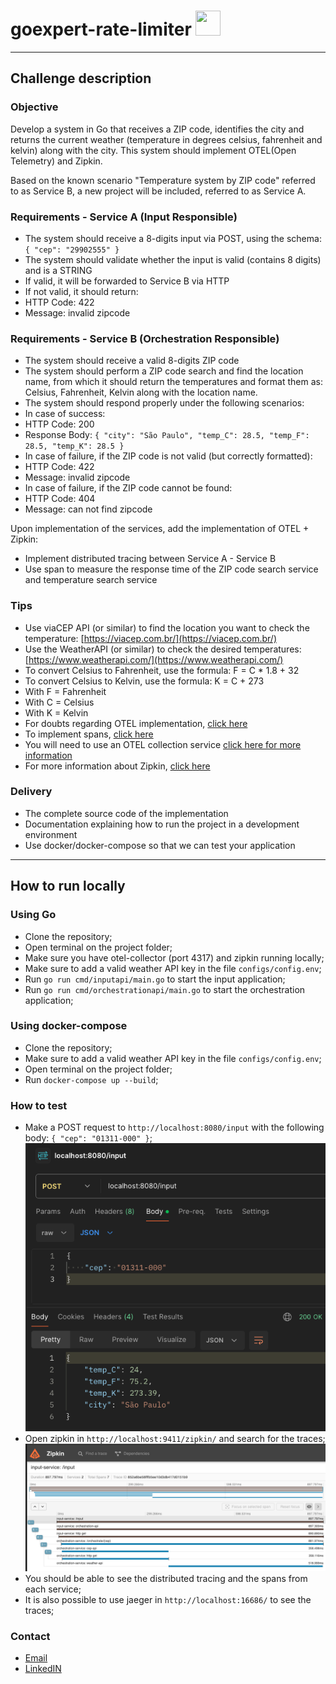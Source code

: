 # goexpert-rate-limiter <img src="https://www.svgrepo.com/show/353830/gopher.svg" width="40" height="40">

------
## Challenge description
### Objective
Develop a system in Go that receives a ZIP code, identifies the city and returns the current weather (temperature in degrees celsius, fahrenheit and kelvin) along with the city. This system should implement OTEL(Open Telemetry) and Zipkin.

Based on the known scenario "Temperature system by ZIP code" referred to as Service B, a new project will be included, referred to as Service A.

### Requirements - Service A (Input Responsible)
- The system should receive a 8-digits input via POST, using the schema: `{ "cep": "29902555" }`
- The system should validate whether the input is valid (contains 8 digits) and is a STRING
- If valid, it will be forwarded to Service B via HTTP
- If not valid, it should return:
- HTTP Code: 422
- Message: invalid zipcode

### Requirements - Service B (Orchestration Responsible)
- The system should receive a valid 8-digits ZIP code
- The system should perform a ZIP code search and find the location name, from which it should return the temperatures and format them as: Celsius, Fahrenheit, Kelvin along with the location name.
- The system should respond properly under the following scenarios:
- In case of success:
- HTTP Code: 200
- Response Body: `{ "city": "São Paulo", "temp_C": 28.5, "temp_F": 28.5, "temp_K": 28.5 }`
- In case of failure, if the ZIP code is not valid (but correctly formatted):
- HTTP Code: 422
- Message: invalid zipcode
- In case of failure, if the ZIP code cannot be found:
- HTTP Code: 404
- Message: can not find zipcode

Upon implementation of the services, add the implementation of OTEL + Zipkin:
- Implement distributed tracing between Service A - Service B
- Use span to measure the response time of the ZIP code search service and temperature search service

### Tips
- Use viaCEP API (or similar) to find the location you want to check the temperature: [https://viacep.com.br/](https://viacep.com.br/)
- Use the WeatherAPI (or similar) to check the desired temperatures: [https://www.weatherapi.com/](https://www.weatherapi.com/)
- To convert Celsius to Fahrenheit, use the formula: F = C * 1.8 + 32
- To convert Celsius to Kelvin, use the formula: K = C + 273
- With F = Fahrenheit
- With C = Celsius
- With K = Kelvin
- For doubts regarding OTEL implementation, [click here](https://opentelemetry.io/docs/languages/go/getting-started/)
- To implement spans, [click here](https://opentelemetry.io/docs/languages/go/instrumentation/#creating-spans)
- You will need to use an OTEL collection service [click here for more information](https://opentelemetry.io/docs/collector/quick-start/)
- For more information about Zipkin, [click here](https://zipkin.io/)

### Delivery
- The complete source code of the implementation
- Documentation explaining how to run the project in a development environment
- Use docker/docker-compose so that we can test your application

------ 
## How to run locally

### Using Go
- Clone the repository;
- Open terminal on the project folder;
- Make sure you have otel-collector (port 4317) and zipkin running locally;
- Make sure to add a valid weather API key in the file `configs/config.env`;
- Run `go run cmd/inputapi/main.go` to start the input application;
- Run `go run cmd/orchestrationapi/main.go` to start the orchestration application;

### Using docker-compose
- Clone the repository;
- Make sure to add a valid weather API key in the file `configs/config.env`;
- Open terminal on the project folder;
- Run `docker-compose up --build`;

### How to test
- Make a POST request to `http://localhost:8080/input` with the following body: `{ "cep": "01311-000" }`;
![request-postman](./resource/request.png)
- Open zipkin in `http://localhost:9411/zipkin/` and search for the traces;
![zipkin-traces](./resource/zipkin.png)
- You should be able to see the distributed tracing and the spans from each service;
- It is also possible to use jaeger in `http://localhost:16686/` to see the traces;

### Contact
- [Email](mailto:mateusmatinato@gmail.com)
- [LinkedIN](https://linkedin.com/in/mateusmatinato)